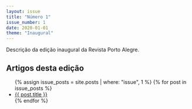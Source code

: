 ```yaml
---
layout: issue
title: "Número 1"
issue_number: 1
date: 2020-01-01
theme: "Inaugural"
---
```


Descrição da edição inaugural da Revista Porto Alegre.

## Artigos desta edição

<ul class="issue-articles">
  {% assign issue_posts = site.posts | where: "issue", 1 %}
  {% for post in issue_posts %}
    <li>
      <a href="{{ post.url | relative_url }}">{{ post.title }}</a>
    </li>
  {% endfor %}
</ul>
